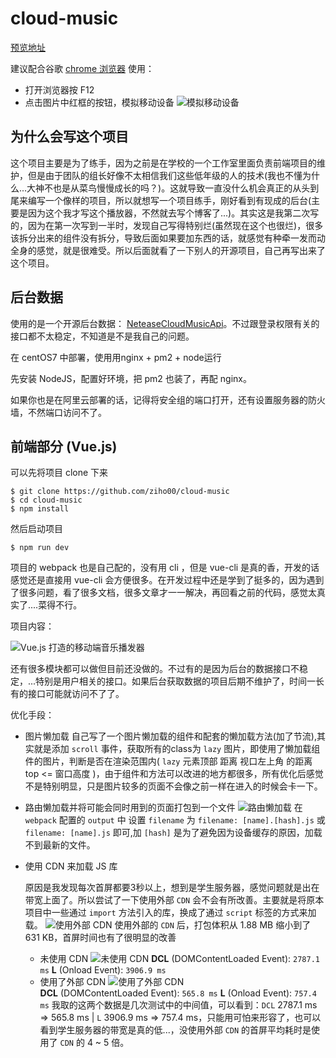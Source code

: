 # cloud-music

[预览地址](http://116.62.70.150/player/)

建议配合谷歌 [chrome 浏览器](https://www.google.cn/chrome/index.html) 使用：

+ 打开浏览器按 F12
+ 点击图片中红框的按钮，模拟移动设备
![模拟移动设备](http://116.62.70.150/static/image/模拟移动设备.jpg)

## 为什么会写这个项目

这个项目主要是为了练手，因为之前是在学校的一个工作室里面负责前端项目的维护，但是由于团队的组长好像不太相信我们这些低年级的人的技术(我也不懂为什么...大神不也是从菜鸟慢慢成长的吗？)。这就导致一直没什么机会真正的从头到尾来编写一个像样的项目，所以就想写一个项目练手，刚好看到有现成的后台(主要是因为这个我才写这个播放器，不然就去写个博客了...)。其实这是我第二次写的，因为在第一次写到一半时，发现自己写得特别烂(虽然现在这个也很烂)，很多该拆分出来的组件没有拆分，导致后面如果要加东西的话，就感觉有种牵一发而动全身的感觉，就是很难受。所以后面就看了一下别人的开源项目，自己再写出来了这个项目。

## 后台数据

使用的是一个开源后台数据： [NeteaseCloudMusicApi](https://github.com/Binaryify/NeteaseCloudMusicApi)。不过跟登录权限有关的接口都不太稳定，不知道是不是我自己的问题。

在 centOS7 中部署，使用用nginx + pm2 + node运行

先安装 NodeJS，配置好环境，把 pm2 也装了，再配 nginx。 

如果你也是在阿里云部署的话，记得将安全组的端口打开，还有设置服务器的防火墙，不然端口访问不了。

## 前端部分 (Vue.js)
可以先将项目 clone 下来
```
$ git clone https://github.com/ziho00/cloud-music
$ cd cloud-music
$ npm install
```
然后启动项目
```
$ npm run dev
```
项目的 webpack 也是自己配的，没有用 cli ，但是 vue-cli 是真的香，开发的话感觉还是直接用 vue-cli 会方便很多。在开发过程中还是学到了挺多的，因为遇到了很多问题，看了很多文档，很多文章才一一解决，再回看之前的代码，感觉太真实了....菜得不行。

项目内容：

![Vue.js 打造的移动端音乐播发器](http://116.62.70.150/static/image/cloudMusic.png "Vue.js 打造的移动端音乐播发器")

还有很多模块都可以做但目前还没做的。不过有的是因为后台的数据接口不稳定，...特别是用户相关的接口。如果后台获取数据的项目后期不维护了，时间一长有的接口可能就访问不了了。

优化手段：
+ 图片懒加载
	自己写了一个图片懒加载的组件和配套的懒加载方法(加了节流),其实就是添加 `scroll` 事件，获取所有的class为 `lazy` 图片，即使用了懒加载组件的图片，判断是否在渲染范围内( `lazy` 元素顶部 距离 视口左上角 的距离 top <= 窗口高度 )，由于组件和方法可以改进的地方都很多，所有优化后感觉不是特别明显，只是图片较多的页面不会像之前一样在进入的时候会卡一下。

+ 路由懒加载并将可能会同时用到的页面打包到一个文件
	![路由懒加载](http://116.62.70.150/static/image/player_README7.jpg)
	在 `webpack` 配置的 `output` 中 设置 `filename` 为 `filename: [name].[hash].js` 或 `filename: [name].js` 即可,加 `[hash]` 是为了避免因为设备缓存的原因，加载不到最新的文件。
+ 使用 CDN 来加载 JS 库
	
	原因是我发现每次首屏都要3秒以上，想到是学生服务器，感觉问题就是出在带宽上面了。所以尝试了一下使用外部 `CDN` 会不会有所改善。主要就是将原本项目中一些通过 `import` 方法引入的库，换成了通过 `script` 标签的方式来加载。
	![使用外部 CDN](http://116.62.70.150/static/image/player_README8.jpg)
	使用外部的 `CDN` 后，打包体积从 1.88 MB 缩小到了 631 KB，首屏时间也有了很明显的改善
	+ 未使用 CDN
		![未使用 CDN](http://116.62.70.150/static/image/play_performance1.jpg)
		**DCL** (DOMContentLoaded Event): `2787.1 ms`
		**L** (Onload Event): `3906.9 ms`
	+ 使用了外部 CDN
		![使用了外部 CDN](http://116.62.70.150/static/image/play_performance2.jpg)	
		**DCL** (DOMContentLoaded Event): `565.8 ms`
		**L** (Onload Event): `757.4 ms`
	我取的这两个数据是几次测试中的中间值，可以看到：`DCL` 2787.1 ms => 565.8 ms | `L` 3906.9 ms => 757.4 ms，只能用可怕来形容了，也可以看到学生服务器的带宽是真的低...，没使用外部 `CDN` 的首屏平均耗时是使用了 `CDN` 的 4 ~ 5 倍。




